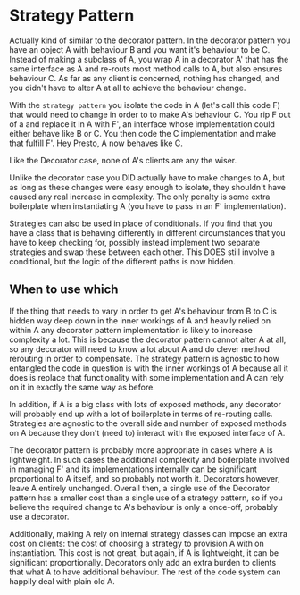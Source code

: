 # Strategy Pattern

Actually kind of similar to the decorator pattern. In the decorator pattern you have an object A with behaviour B and you want it's behaviour to be C. Instead of making a subclass of A, you wrap A in a decorator A' that has the same interface as A and re-routs most method calls to A, but also ensures behaviour C. As far as any client is concerned, nothing has changed, and you didn't have to alter A at all to achieve the behaviour change.

With the `strategy pattern` you isolate the code in A (let's call this code F) that would need to change in order to to make A's behaviour C. You rip F out of a and replace it in A with F', an interface whose implementation could either behave like B or C. You then code the C implementation and make that fulfill F'. Hey Presto, A now behaves like C.

Like the Decorator case, none of A's clients are any the wiser.

Unlike the decorator case you DID actually have to make changes to A, but as long as these changes were easy enough to isolate, they shouldn't have caused any real increase in complexity. The only penalty is some extra boilerplate when instantiating A (you have to pass in an F' implementation). 

Strategies can also be used in place of conditionals. If you find that you have a class that is behaving differently in different circumstances that you have to keep checking for, possibly instead implement two separate strategies and swap these between each other. This DOES still involve a conditional, but the logic of the different paths is now hidden.

## When to use which

If the thing that needs to vary in order to get A's behaviour from B to C is hidden way deep down in the inner workings of A and heavily relied on within A any decorator pattern implementation is likely to increase complexity a lot. This is because the decorator pattern cannot alter A at all, so any decorator will need to know a lot about A and do clever method rerouting in order to compensate. The strategy pattern is agnostic to how entangled the code in question is with the inner workings of A because all it does is replace that functionality with some implementation and A can rely on it in exactly the same way as before.

In addition, if A is a big class with lots of exposed methods, any decorator will probably end up with a lot of boilerplate in terms of re-routing calls. Strategies are agnostic to the overall side and number of exposed methods on A because they don't (need to) interact with the exposed interface of A.

The decorator pattern is probably more appropriate in cases where A is lightweight. In such cases the additional complexity and boilerplate involved in managing F' and its implementations internally can be significant proportional to A itself, and so probably not worth it. Decorators however, leave A entirely unchanged. Overall then, a single use of the Decorator pattern has a smaller cost than a single use of a strategy pattern, so if you believe the required change to A's behaviour is only a once-off, probably use a decorator.

Additionally, making A rely on internal strategy classes can impose an extra cost on clients: the cost of choosing a strategy to provision A with on instantiation. This cost is not great, but again, if A is lightweight, it can be significant proportionally. Decorators only add an extra burden to clients that what A to have additional behaviour. The rest of the code system can happily deal with plain old A. 
